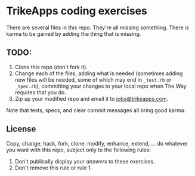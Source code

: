 TrikeApps coding exercises
===

There are several files in this repo. They're all missing something. There is
karma to be gained by adding the thing that is missing.

TODO:
---

1. Clone this repo (don't fork it).
2. Change each of the files, adding what is needed (sometimes adding new files
   will be needed, some of which may end in `_test.rb` or `_spec.rb`), committing
   your changes to your local repo when The Way requires that you do.
3. Zip up your modified repo and email it to jobs@trikeapps.com.

Note that tests, specs, and clear commit messages all bring good karma.

License
---

Copy, change, hack, fork, clone, modify, enhance, extend, ... do whatever you
want with this repo, subject only to the following rules:

1. Don't publically display your *answers* to these exercises.
2. Don't remove this rule or rule 1.
